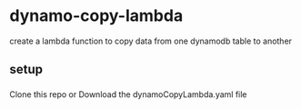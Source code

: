 # dynamo-copy-lambda 
create a lambda function to copy data from one dynamodb table to another

## setup
###
Clone this repo or Download the dynamoCopyLambda.yaml file
### 


  



